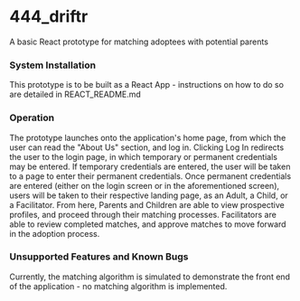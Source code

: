 # 444_driftr
A basic React prototype for matching adoptees with potential parents

### System Installation
This prototype is to be built as a React App - instructions on how to do so are detailed in REACT_README.md

### Operation
The prototype launches onto the application's home page, from which the user can read the "About Us"
section, and log in.  Clicking Log In redirects the user to the login page, in which temporary or permanent 
credentials may be entered.  If temporary credentials are entered, the user will be taken to a page to enter 
their permanent credentials.  Once permanent credentials are entered (either on the login screen or in the 
aforementioned screen), users will be taken to their respective landing page, as an Adult, a Child, or a Facilitator.
From here, Parents and Children are able to view prospective profiles, and proceed through their matching processes.
Facilitators are able to review completed matches, and approve matches to move forward in the adoption process.

### Unsupported Features and Known Bugs
Currently, the matching algorithm is simulated to demonstrate the front end of the application - no matching 
algorithm is implemented.